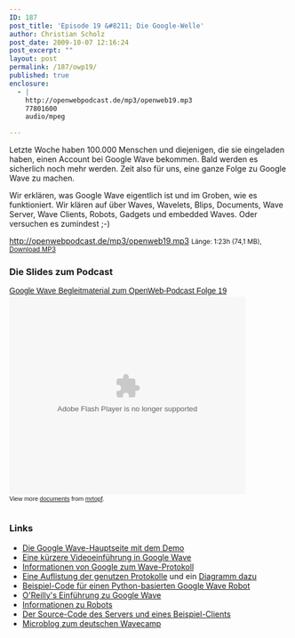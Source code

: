 ```yaml
---
ID: 187
post_title: 'Episode 19 &#8211; Die Google-Welle'
author: Christian Scholz
post_date: 2009-10-07 12:16:24
post_excerpt: ""
layout: post
permalink: /187/owp19/
published: true
enclosure:
  - |
    http://openwebpodcast.de/mp3/openweb19.mp3
    77801600
    audio/mpeg

---
```

Letzte Woche haben 100.000 Menschen und diejenigen, die sie eingeladen haben, einen Account bei Google Wave bekommen. Bald werden es sicherlich noch mehr werden. Zeit also für uns, eine ganze Folge zu Google Wave zu machen.

Wir erklären, was Google Wave eigentlich ist und im Groben, wie es funktioniert. Wir klären auf über Waves, Wavelets, Blips, Documents, Wave Server, Wave Clients, Robots, Gadgets und embedded Waves. Oder versuchen es zumindest ;-)

http://openwebpodcast.de/mp3/openweb19.mp3
<small>Länge: 1:23h (74,1 MB), <a href="http://openwebpodcast.de/mp3/openweb19.mp3">Download MP3</a></small>
<h3>Die Slides zum Podcast</h3>
<div id="__ss_2143736" style="width: 425px; text-align: left;"><a style="font:14px Helvetica,Arial,Sans-serif;display:block;margin:12px 0 3px 0;text-decoration:underline;" title="Google Wave Begleitmaterial zum OpenWeb-Podcast Folge 19" href="http://www.slideshare.net/mrtopf/google-wave-begleitmaterial-zum-openwebpodcast-folge-19-2143736">Google Wave Begleitmaterial zum OpenWeb-Podcast Folge 19</a><object style="margin:0px" classid="clsid:d27cdb6e-ae6d-11cf-96b8-444553540000" width="425" height="355" codebase="http://download.macromedia.com/pub/shockwave/cabs/flash/swflash.cab#version=6,0,40,0"><param name="allowFullScreen" value="true" /><param name="allowScriptAccess" value="always" /><param name="src" value="http://static.slidesharecdn.com/swf/ssplayer2.swf?doc=wavepres-091006130822-phpapp02&amp;stripped_title=google-wave-begleitmaterial-zum-openwebpodcast-folge-19-2143736" /><param name="allowfullscreen" value="true" /><embed style="margin:0px" type="application/x-shockwave-flash" width="425" height="355" src="http://static.slidesharecdn.com/swf/ssplayer2.swf?doc=wavepres-091006130822-phpapp02&amp;stripped_title=google-wave-begleitmaterial-zum-openwebpodcast-folge-19-2143736" allowscriptaccess="always" allowfullscreen="true"></embed></object>
<div style="font-size: 11px; font-family: tahoma,arial; height: 26px; padding-top: 2px;">View more <a style="text-decoration:underline;" href="http://www.slideshare.net/">documents</a> from <a style="text-decoration:underline;" href="http://www.slideshare.net/mrtopf">mrtopf</a>.</div>
</div>
<h3>Links</h3>

<ul><li><a href="http://wave.google.com">Die Google Wave-Hauptseite mit dem Demo</a></li>
<li><a href="http://www.youtube.com/watch?v=p6pgxLaDdQw">Eine kürzere Videoeinführung in Google Wave</a></li>
<li><a href="http://waveprotocol.org">Informationen von Google zum Wave-Protokoll</a></li>
<li><a href="http://bitworking.org/news/431/wave-first-thoughts">Eine Auflistung der genutzen Protokolle</a> und ein <a href="http://cubiclemuses.com/cm/articles/2009/08/09/waves-web-of-protocols/">Diagramm dazu</a></li>
<li><a href="http://code.google.com/p/google-wave-resources/source/browse/trunk/samples/extensions/robots/python/yasr/smiley.py">Beispiel-Code für einen Python-basierten Google Wave Robot</a></li>
<li><a href="http://oreilly.com/web-development/excerpts/9780596806002/google-wave-intro.html">O'Reilly's Einführung zu Google Wave</a></li>
<li><a href="http://code.google.com/apis/wave/extensions/robots/index.html">Informationen zu Robots</a></li>
<li><a href="http://code.google.com/p/wave-protocol/wiki/Installation">Der Source-Code des Servers und eines Beispiel-Clients</a></li>
<li><a href="http://wavecamp.soup.io">Microblog zum deutschen Wavecamp</a></li></ul>
